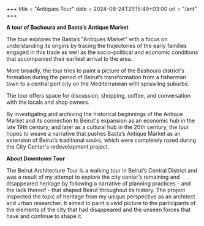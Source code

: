 +++
title = "Antiques Tour"
date = 2024-08-24T21:15:49+03:00
url = "/ant"
+++

**A tour of Bachoura and Basta’s Antique Market**

The tour explores the Basta’s "Antiques Market" with a focus on understanding its origins by tracing the trajectories of the early families engaged in this trade as well as the socio-political and economic conditions that accompanied their earliest arrival to the area. 

More broadly, the tour tries to paint a picture of the Bashoura district's formation during the period of Beirut’s transformation from a fisherman town to a central port city on the Mediterranean with sprawling suburbs.

The tour offers space for discussion, shopping, coffee, and conversation with the locals and shop owners.

By investigating and archiving the historical beginnings of the Antique Market and its connection to Beirut's expansion as an economic hub in the late 19th century, and later as a cultural hub in the 20th century, the tour hopes to weave a narrative that pushes Basta’s Antique Market as an extension of Beirut’s traditional souks, which were completely razed during the City Center's redevelopment project.

<!-- ● Add logos of donors and a pic -->

**About Downtown Tour**

The Beirut Architecture Tour is a walking tour in Beirut’s Central District and was a result of my attempt to explore the city center’s remaining and disappeared heritage by following a narrative of planning practices - and the lack thereof - that shaped Beirut throughout its history. The project inspected the topic of heritage from my unique perspective as an architect and urban researcher. It aimed to paint a vivid picture to the participants of the elements of the city that had disappeared and the unseen forces that have and continue to shape it.

<!-- ● Add Pic DT tour -->

